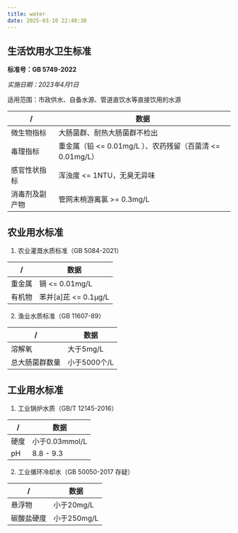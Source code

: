 ```yaml
---
title: water
date: 2025-03-10 22:48:30
---
```


## 生活饮用水卫生标准

**标准号：GB 5749-2022**

_实施日期：2023年4月1日_

适用范围：市政供水、自备水源、管道直饮水等直接饮用的水源

| /              | 数据                                                      |
| -------------- | --------------------------------------------------------- |
| 微生物指标     | 大肠菌群、耐热大肠菌群不检出                              |
| 毒理指标       | 重金属（铅 <= 0.01mg/L ）、农药残留（百菌清 <= 0.01mg/L） |
| 感官性状指标   | 浑浊度 <= 1NTU，无臭无异味                                |
| 消毒剂及副产物 | 管网末梢游离氯 >= 0.3mg/L                                 |

## 农业用水标准

1. 农业灌溉水质标准（GB 5084-2021）

| /      | 数据                 |
| ------ | -------------------- |
| 重金属 | 镉 <= 0.01mg/L       |
| 有机物 | 苯并[a]芘 <= 0.1μg/L |

2. 渔业水质标准（GB 11607-89）

| /              | 数据         |
| -------------- | ------------ |
| 溶解氧         | 大于5mg/L    |
| 总大肠菌群数量 | 小于5000个/L |

## 工业用水标准

1. 工业锅炉水质（GB/T 12145-2016）

| /    | 数据           |
| ---- | -------------- |
| 硬度 | 小于0.03mmol/L |
| pH   | 8.8 - 9.3      |

2. 工业循环冷却水（GB 50050-2017 存疑）

| /          | 数据        |
| ---------- | ----------- |
| 悬浮物     | 小于20mg/L  |
| 碳酸盐硬度 | 小于250mg/L |
